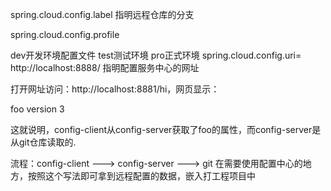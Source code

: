 spring.cloud.config.label 指明远程仓库的分支

spring.cloud.config.profile

dev开发环境配置文件
test测试环境
pro正式环境
spring.cloud.config.uri= http://localhost:8888/ 指明配置服务中心的网址


打开网址访问：http://localhost:8881/hi，网页显示：

foo version 3

这就说明，config-client从config-server获取了foo的属性，而config-server是从git仓库读取的.

流程：config-client ---> config-server ---> git
在需要使用配置中心的地方，按照这个写法即可拿到远程配置的数据，嵌入打工程项目中